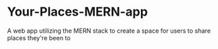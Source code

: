 # Your-Places-MERN-app
A web app utilizing the MERN stack to create a space for users to share places they're been to
